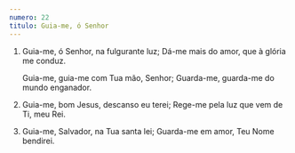 ```yaml
---
numero: 22
titulo: Guia-me, ó Senhor
---
```

1. Guia-me, ó Senhor, na fulgurante luz;
   Dá-me mais do amor, que à glória me conduz.

   Guia-me, guia-me com Tua mão, Senhor;
   Guarda-me, guarda-me do mundo enganador.

2. Guia-me, bom Jesus, descanso eu terei;
   Rege-me pela luz que vem de Ti, meu Rei.

3. Guia-me, Salvador, na Tua santa lei;
   Guarda-me em amor, Teu Nome bendirei.
